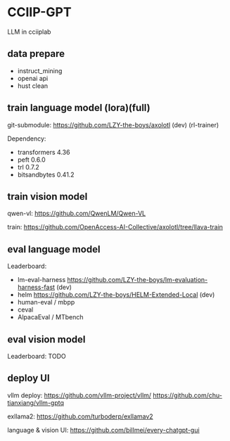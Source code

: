 # CCIIP-GPT

LLM in cciiplab 

## data prepare

- instruct_mining 
- openai api
- hust clean

## train language model (lora)(full) 

git-submodule: https://github.com/LZY-the-boys/axolotl (dev) (rl-trainer)

Dependency:  
-  transformers 4.36
-  peft 0.6.0
-  trl 0.7.2
-  bitsandbytes 0.41.2

## train vision model 

qwen-vl: https://github.com/QwenLM/Qwen-VL

train: https://github.com/OpenAccess-AI-Collective/axolotl/tree/llava-train

## eval language model 

Leaderboard:
- lm-eval-harness https://github.com/LZY-the-boys/lm-evaluation-harness-fast (dev)
- helm https://github.com/LZY-the-boys/HELM-Extended-Local (dev)
- human-eval / mbpp
- ceval
- AlpacaEval / MTbench

## eval vision model 

Leaderboard: TODO

## deploy UI

vllm deploy: https://github.com/vllm-project/vllm/ https://github.com/chu-tianxiang/vllm-gptq 

exllama2: https://github.com/turboderp/exllamav2

language & vision  UI: https://github.com/billmei/every-chatgpt-gui

